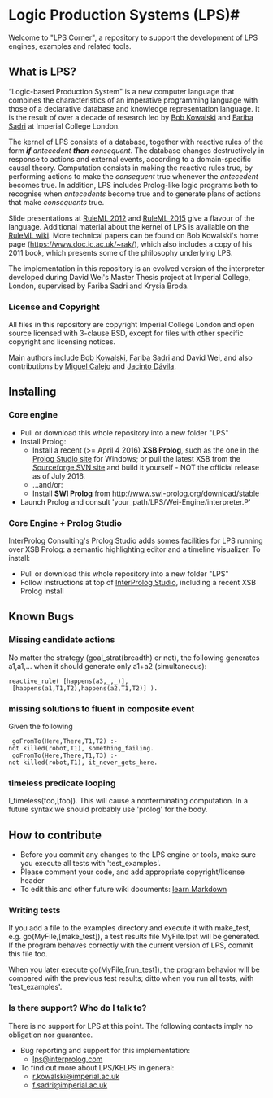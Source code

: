 # Logic Production Systems (LPS)#
Welcome to "LPS Corner", a repository to support the development of LPS engines, examples and related tools.
## What is LPS? ##
“Logic-based Production System" is a new computer language that combines the characteristics of an imperative programming language with those of a declarative database and knowledge representation language. It is the result of over a decade of research led by [Bob Kowalski](https://www.doc.ic.ac.uk/~rak/) and [Fariba Sadri](https://www.doc.ic.ac.uk/~fs/) at Imperial College London. 

The kernel of LPS consists of a database, together with reactive rules of the form ***if*** *antecedent* ***then*** *consequent*. The database changes destructively in response to actions and external events, according to a domain-specific causal theory. Computation consists in making the reactive rules true, by performing actions to make the *consequent* true whenever the *antecedent* becomes true. In addition, LPS includes Prolog-like logic programs both to recognise when *antecedents* become true and to generate plans of actions that make *consequents* true.

Slide presentations at [RuleML 2012](http://www.slideshare.net/ruleml2012/kelps-lps-30-aug-2012) and [RuleML 2015](https://www.dropbox.com/s/yqy678k6y4k543k/KELPS%2022%20Jan%202015.ppt?dl=0) give a flavour of the language. Additional material about the kernel of LPS is available on the [RuleML wiki](http://wiki.ruleml.org/index.php/KELPS). More technical papers can be found on Bob Kowalski's home page (https://www.doc.ic.ac.uk/~rak/), which also includes a copy of his 2011 book, which presents some of the philosophy underlying LPS.

The implementation in this repository is an evolved version of the interpreter developed during David Wei's Master Thesis project at Imperial College, London, supervised by Fariba Sadri and Krysia Broda.

### License and Copyright ###
All files in this repository are copyright Imperial College London and open source licensed with 3-clause BSD, except for files with other specific copyright and licensing notices.

Main authors include [Bob Kowalski](https://www.doc.ic.ac.uk/~rak/), [Fariba Sadri](https://www.doc.ic.ac.uk/~fs/) and David Wei, and also contributions by [Miguel Calejo](http://calejo.com) and [Jacinto Dávila](http://webdelprofesor.ula.ve/ingenieria/jacinto).

## Installing ##
### Core engine ###
* Pull or download this whole repository into a new folder "LPS"
* Install Prolog:
    * Install a recent (>= April 4 2016) **XSB Prolog**, such as the one in the [Prolog Studio site](http://interprolog.com/wiki/index.php?title=Studio_Download_and_installation#Installing_XSB_Prolog) for Windows; or pull the latest XSB from the [Sourceforge SVN site](https://sourceforge.net/p/xsb/src/HEAD/tree/trunk/XSB/) and build it yourself - NOT the official release as of July 2016.
    * ...and/or:
    * Install **SWI Prolog** from http://www.swi-prolog.org/download/stable
* Launch Prolog and consult 'your_path/LPS/Wei-Engine/interpreter.P'

### Core Engine + Prolog Studio ###
InterProlog Consulting's Prolog Studio adds somes facilities for LPS running over XSB Prolog: a semantic highlighting editor and a timeline visualizer. 
To install:

* Pull or download this whole repository into a new folder "LPS"
* Follow instructions at top of [InterProlog Studio](http://interprolog.com/wiki/index.php?title=Studio_Download_and_installation), including a recent XSB Prolog install

## Known Bugs
### Missing candidate actions
No matter the strategy (goal_strat(breadth) or not), the following generates a1,a1,... when it should generate only a1+a2 (simultaneous):

	reactive_rule( [happens(a3,_,_)],
	 [happens(a1,T1,T2),happens(a2,T1,T2)] ).
### missing solutions to fluent in composite event
Given the following

	 goFromTo(Here,There,T1,T2) :- 
	not killed(robot,T1), something_failing.
	 goFromTo(Here,There,T1,T3) :- 
	not killed(robot,T1), it_never_gets_here.


### timeless predicate looping
l_timeless(foo,[foo]).
This will cause a nonterminating computation. In a future syntax we should probably use 'prolog' for the body.

## How to contribute ##
* Before you commit any changes to the LPS engine or tools, make sure you execute all tests with 'test_examples'.
* Please comment your code, and add appropriate copyright/license header
* To edit this and other future wiki documents: [learn Markdown](https://bitbucket.org/tutorials/markdowndemo)

### Writing tests ###
If you add a file to the examples directory and execute it with make_test, e.g. go(MyFile,[make_test]), a test results file MyFile.lpst will be generated. If the program behaves correctly with the current version of LPS, commit this file too. 

When you later execute go(MyFile,[run_test]), the program behavior will be compared with the previous test results; ditto when you run all tests, with 'test_examples'.

### Is there support? Who do I talk to? ###
There is no support for LPS at this point. The following contacts imply no obligation nor guarantee.

* Bug reporting and support for this implementation: 
	* lps@interprolog.com
* To find out more about LPS/KELPS in general: 
	* r.kowalski@imperial.ac.uk
	* f.sadri@imperial.ac.uk